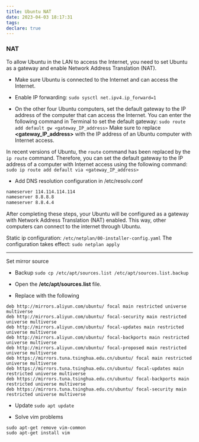 ```yaml
---
title: Ubuntu NAT
date: 2023-04-03 18:17:31
tags:
declare: true
---
```


### NAT
To allow Ubuntu in the LAN to access the Internet, you need to set Ubuntu as a gateway and enable Network Address Translation (NAT).
<!--more-->
- Make sure Ubuntu is connected to the Internet and can access the Internet.

- Enable IP forwarding:
`sudo sysctl net.ipv4.ip_forward=1`

- On the other four Ubuntu computers, set the default gateway to the IP address of the computer that can access the Internet. You can enter the following command in Terminal to set the default gateway:
`sudo route add default gw <gateway_IP_address>`
Make sure to replace **<gateway_IP_address>** with the IP address of an Ubuntu computer with Internet access.

In recent versions of Ubuntu, the `route` command has been replaced by the `ip route` command. Therefore, you can set the default gateway to the IP address of a computer with Internet access using the following command:
`sudo ip route add default via <gateway_IP_address>`

- Add DNS resolution configuration in /etc/resolv.conf
```bash
nameserver 114.114.114.114
nameserver 8.8.8.8
nameserver 8.8.4.4
```

After completing these steps, your Ubuntu will be configured as a gateway with Network Address Translation (NAT) enabled. This way, other computers can connect to the internet through Ubuntu.

Static ip configuration: `/etc/netplan/00-installer-config.yaml`
The configuration takes effect: `sudo netplan apply`


---------------------

Set mirror source

- Backup
`sudo cp /etc/apt/sources.list /etc/apt/sources.list.backup`

- Open the **/etc/apt/sources.list** file.

- Replace with the following
```shell
deb http://mirrors.aliyun.com/ubuntu/ focal main restricted universe multiverse 
deb http://mirrors.aliyun.com/ubuntu/ focal-security main restricted universe multiverse 
deb http://mirrors.aliyun.com/ubuntu/ focal-updates main restricted universe multiverse 
deb http://mirrors.aliyun.com/ubuntu/ focal-backports main restricted universe multiverse 
deb http://mirrors.aliyun.com/ubuntu/ focal-proposed main restricted universe multiverse 
deb https://mirrors.tuna.tsinghua.edu.cn/ubuntu/ focal main restricted universe multiverse 
deb https://mirrors.tuna.tsinghua.edu.cn/ubuntu/ focal-updates main restricted universe multiverse 
deb https://mirrors.tuna.tsinghua.edu.cn/ubuntu/ focal-backports main restricted universe multiverse 
deb https://mirrors.tuna.tsinghua.edu.cn/ubuntu/ focal-security main restricted universe multiverse 
```

- Update
`sudo apt update`

- Solve vim problems
```shell
sudo apt-get remove vim-common
sudo apt-get install vim
```
